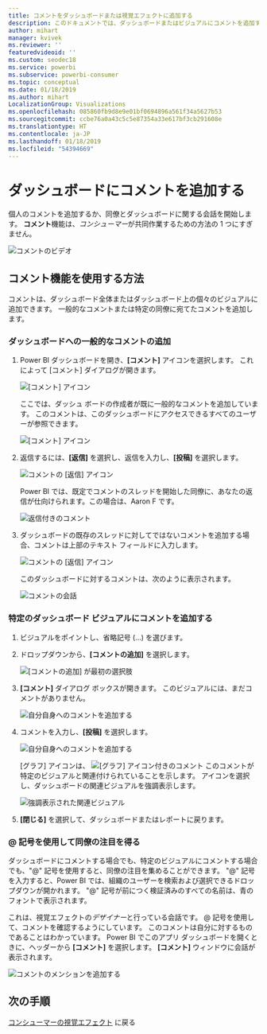 ```yaml
---
title: コメントをダッシュボードまたは視覚エフェクトに追加する
description: このドキュメントでは、ダッシュボードまたはビジュアルにコメントを追加する方法と、コメントを使用して共同作業者と会話する方法を示します。
author: mihart
manager: kvivek
ms.reviewer: ''
featuredvideoid: ''
ms.custom: seodec18
ms.service: powerbi
ms.subservice: powerbi-consumer
ms.topic: conceptual
ms.date: 01/18/2019
ms.author: mihart
LocalizationGroup: Visualizations
ms.openlocfilehash: 085860fb9d8e9e01bf0694896a561f34a5627b53
ms.sourcegitcommit: ccbe76a0a43c5c5e87354a33e617bf3cb291608e
ms.translationtype: HT
ms.contentlocale: ja-JP
ms.lasthandoff: 01/18/2019
ms.locfileid: "54394669"
---
```

# <a name="add-comments-to-a-dashboard"></a>ダッシュボードにコメントを追加する
個人のコメントを追加するか、同僚とダッシュボードに関する会話を開始します。 **コメント**機能は、*コンシューマー*が共同作業するための方法の 1 つにすぎません。 

![コメントのビデオ](media/end-user-comment/comment.gif)

## <a name="how-to-use-the-comments-feature"></a>コメント機能を使用する方法
コメントは、ダッシュボード全体またはダッシュボード上の個々のビジュアルに追加できます。 一般的なコメントまたは特定の同僚に宛てたコメントを追加します。  

### <a name="add-a-general-dashboard-comment"></a>ダッシュボードへの一般的なコメントの追加
1. Power BI ダッシュボードを開き、**[コメント]** アイコンを選択します。 これによって [コメント] ダイアログが開きます。

    ![[コメント] アイコン](media/end-user-comment/power-bi-comment-icon.png)

    ここでは、ダッシュ ボードの作成者が既に一般的なコメントを追加しています。  このコメントは、このダッシュボードにアクセスできるすべてのユーザーが参照できます。

    ![[コメント] アイコン](media/end-user-comment/power-bi-dash-comment.png)

2. 返信するには、**[返信]** を選択し、返信を入力し、**[投稿]** を選択します。  

    ![コメントの [返信] アイコン](media/end-user-comment/power-bi-comment-reply.png)

    Power BI では、既定でコメントのスレッドを開始した同僚に、あなたの返信が仕向けられます。この場合は、Aaron F です。 

    ![返信付きのコメント](media/end-user-comment/power-bi-response.png)

 3. ダッシュボードの既存のスレッドに対してではないコメントを追加する場合、コメントは上部のテキスト フィールドに入力します。

    ![コメントの [返信] アイコン](media/end-user-comment/power-bi-new-comment.png)

    このダッシュボードに対するコメントは、次のように表示されます。

    ![コメントの会話](media/end-user-comment/power-bi-comment-conversation.png)

### <a name="add-a-comment-to-a-specific-dashboard-visual"></a>特定のダッシュボード ビジュアルにコメントを追加する
1. ビジュアルをポイントし、省略記号 (...) を選びます。    
2. ドロップダウンから、**[コメントの追加]** を選択します。

    ![[コメントの追加] が最初の選択肢](media/end-user-comment/power-bi-comment.png)  

3.  **[コメント]** ダイアログ ボックスが開きます。 このビジュアルには、まだコメントがありません。 

    ![自分自身へのコメントを追加する](media/end-user-comment/power-bi-comment-visual.png)  

4. コメントを入力し、**[投稿]** を選択します。

    ![自分自身へのコメントを追加する](media/end-user-comment/power-bi-comment-spike.png)  

    [グラフ] アイコンは、 ![[グラフ] アイコン付きのコメント](media/end-user-comment/power-bi-comment-chart-icon.png) このコメントが特定のビジュアルと関連付けられていることを示します。 アイコンを選択し、ダッシュボードの関連ビジュアルを強調表示します。

    ![強調表示された関連ビジュアル](media/end-user-comment/power-bi-comment-highlight.png)

5. **[閉じる]** を選択して、ダッシュボードまたはレポートに戻ります。

### <a name="get-your-colleagues-attention-by-using-the--sign"></a>@ 記号を使用して同僚の注目を得る
ダッシュボードにコメントする場合でも、特定のビジュアルにコメントする場合でも、"@" 記号を使用すると、同僚の注目を集めることができます。  "@" 記号を入力すると、Power BI では、組織のユーザーを検索および選択できるドロップダウンが開かれます。 "@" 記号が前につく検証済みのすべての名前は、青のフォントで表示されます。 

これは、視覚エフェクトの*デザイナー*と行っている会話です。 @ 記号を使用して、コメントを確認するようにしています。 このコメントは自分に対するものであることはわかっています。 Power BI でこのアプリ ダッシュボードを開くときに、ヘッダーから **[コメント]** を選択します。 **[コメント]** ウィンドウに会話が表示されます。

![コメントのメンションを追加する](media/end-user-comment/power-bi-comment-convo.png)  



## <a name="next-steps"></a>次の手順
[コンシューマーの視覚エフェクト](end-user-visualizations.md)  に戻る  
<!--[Select a visualization to open a report](end-user-open-report.md)-->